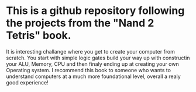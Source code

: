 # This is a github repository following the projects from the "Nand 2 Tetris" book.
It is interesting challange where you get to create your computer from scratch. You start with simple logic gates build your way up with constructin your ALU, Memory, CPU and then finaly ending up at creating your own Operating system.
I recommend this book to someone who wants to understand computers at a much more foundational level, overall a realy good experience!
